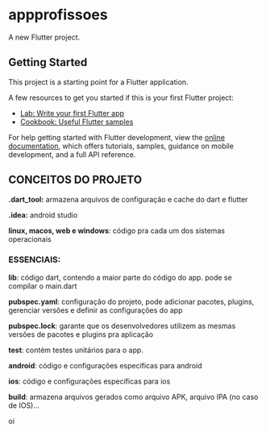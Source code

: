 # appprofissoes

A new Flutter project.

## Getting Started

This project is a starting point for a Flutter application.

A few resources to get you started if this is your first Flutter project:

- [Lab: Write your first Flutter app](https://docs.flutter.dev/get-started/codelab)
- [Cookbook: Useful Flutter samples](https://docs.flutter.dev/cookbook)

For help getting started with Flutter development, view the
[online documentation](https://docs.flutter.dev/), which offers tutorials,
samples, guidance on mobile development, and a full API reference.

## CONCEITOS DO PROJETO

**.dart_tool:** armazena arquivos de configuração e cache do dart e flutter

**.idea:** android studio

**linux, macos, web e windows**: código pra cada um dos sistemas operacionais

### ESSENCIAIS:

**lib**: código dart, contendo a maior parte do código do app. pode se compilar o main.dart

**pubspec.yaml**: configuração do projeto, pode adicionar pacotes, plugins, gerenciar versões e definir as configurações do app

**pubspec.lock**: garante que os desenvolvedores utilizem as mesmas versões de pacotes e plugins pra aplicação

**test**: contém testes unitários para o app.

**android**: código e configurações especificas para android

**ios**: código e configurações especificas para ios

**build**: armazena arquivos gerados como arquivo APK, arquivo IPA (no caso de IOS)...

oi